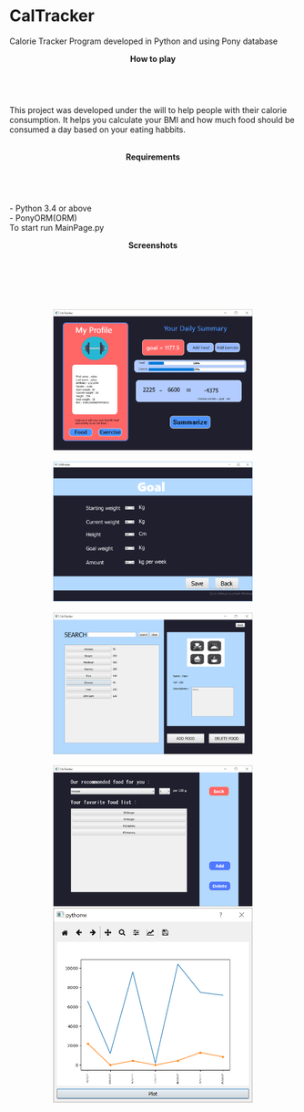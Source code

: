 # CalTracker
Calorie Tracker Program developed in Python and using Pony database

<b><header>How to play</header></b><br>
This project was developed under the will to help people with their calorie consumption. It helps you calculate your BMI and how much food should be consumed a day based on your eating habbits.


<br>
<b><header>Requirements</header></b><br>
- Python 3.4 or above <br>
- PonyORM(ORM) <br>
To start run MainPage.py


<b><header>Screenshots</header></b><br><br>
<p align="center">
  <img src="https://github.com/treesakul/CalTracker/blob/master/Images/image30.png" width="350" title="hover text"><br><br>
  <img src="https://github.com/treesakul/CalTracker/blob/master/Images/image39.png" width="350" alt="accessibility text"><br><br>
   <img src="https://github.com/treesakul/CalTracker/blob/master/Images/image32.png" width="350" title="hover text"><br><br>
  <img src="https://github.com/treesakul/CalTracker/blob/master/Images/image27.png" width="350" alt="accessibility text"><br>
  <img src="https://github.com/treesakul/CalTracker/blob/master/Images/image40.png" width="350" title="hover text"><br><br>
</p>
